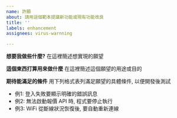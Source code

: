 ```yaml
---
name: 許願
about: 請用這個範本提議新功能或現有功能改良
title: ''
labels: enhancement
assignees: virus-warnning

---
```


**想要我做些什麼?**
在這裡簡述想實現的願望

**這個東西打算用來做什麼**
在這裡簡述這個願望的用途或目的

**期待能滿足的條件**
用下列格式表列滿足願望的具體條件, 以便開發後測試
* 例1: 登入失敗要顯示明確的錯誤訊息
* 例2: 無法啟動報價 API 時, 程式要停止執行
* 例3: WiFi 從斷線狀況恢復後, 要自動重新連線
